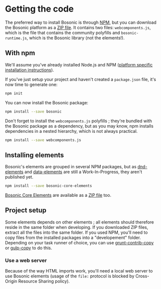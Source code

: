 # Getting the code

The preferred way to install Bosonic is through [NPM](https://www.npmjs.com/package/bosonic), but you can download the Bosonic platform as a [ZIP file](https://github.com/bosonic/bosonic/releases/latest). It contains two files: `webcomponents.js`, which is the file that contains the community polyfills and `bosonic-runtime.js`, which is the Bosonic library (not the elements!).

## With npm

We'll assume you've already installed Node.js and NPM ([platform specific installation instructions](https://github.com/joyent/node/wiki/Installing-Node.js-via-package-manager)).

If you've just setup your project and haven't created a `package.json` file, it's now time to generate one:

``` bash
npm init
```

You can now install the Bosonic package:

``` bash
npm install --save bosonic
```

Don't forget to install the `webcomponents.js` polyfills ; they're bundled with the Bosonic package as a dependency, but as you may know, npm installs dependencies in a nested hierarchy, which is not always practical.

``` bash
npm install --save webcomponents.js
```

## Installing elements

Bosonic's elements are grouped in several NPM packages, but as [dnd-elements](https://github.com/bosonic/dnd-elements) and [data-elements](https://github.com/bosonic/data-elements) are still a Work-In-Progress, they aren't published yet.

``` bash
npm install --save bosonic-core-elements
```

[Bosonic Core Elements](https://github.com/bosonic/core-elements) are available as a [ZIP file](https://github.com/bosonic/core-elements/releases/latest) too.

## Project setup

Some elements depends on other elements ; all elements should therefore reside in the same folder when developing. If you downloaded ZIP files, extract all the files into the same folder. If you used NPM, you'll need to copy files from the installed packages into a "developement" folder. Depending on your task runner of choice, you can use [grunt-contrib-copy]() or [gulp-copy]() to do this.

### Use a web server

Because of the way HTML imports work, you'll need a local web server to use Bosonic elements (usage of the `file:` protocol is blocked by Cross-Origin Resource Sharing policy).
